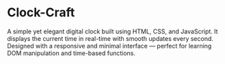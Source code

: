 # Clock-Craft
A simple yet elegant digital clock built using HTML, CSS, and JavaScript. It displays the current time in real-time with smooth updates every second. Designed with a responsive and minimal interface — perfect for learning DOM manipulation and time-based functions.
